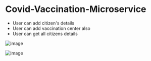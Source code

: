 
# Covid-Vaccination-Microservice

* User can add citizen's details 
* User can add vaccination center also
* User can get all citizens details

![image](https://user-images.githubusercontent.com/101568121/222523533-125201a4-86a0-4aaa-96c4-244e904b4212.png)

![image](https://user-images.githubusercontent.com/101568121/222525768-9600bb46-7a0b-4abb-86a2-be5f7cd05503.png)


